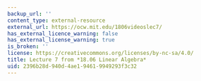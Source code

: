 ```yaml
---
backup_url: ''
content_type: external-resource
external_url: https://ocw.mit.edu/1806videoslec7/
has_external_licence_warning: false
has_external_license_warning: true
is_broken: ''
license: https://creativecommons.org/licenses/by-nc-sa/4.0/
title: Lecture 7 from *18.06 Linear Algebra*
uid: 2396b28d-940d-4ae1-9461-9949293f3c32
---
```

